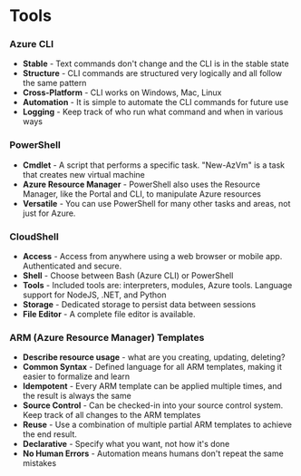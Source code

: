 # Tools

### Azure CLI

* **Stable** - Text commands don't change and the CLI is in the stable state
* **Structure** - CLI commands are structured very logically and all follow the same pattern
* **Cross-Platform** - CLI works on Windows, Mac, Linux
* **Automation** - It is simple to automate the CLI commands for future use
* **Logging** - Keep track of who run what command and when in various ways

### PowerShell

* **Cmdlet** - A script that performs a specific task. "New-AzVm" is a task that creates new virtual machine
* **Azure Resource Manager** - PowerShell also uses the Resource Manager, like the Portal and CLI, to manipulate Azure resources
* **Versatile** - You can use PowerShell for many other tasks and areas, not just for Azure.&#x20;

### CloudShell

* **Access** - Access from anywhere using a web browser or mobile app. Authenticated and secure.
* **Shell** - Choose between Bash (Azure CLI) or PowerShell
* **Tools** - Included tools are: interpreters, modules, Azure tools. Language support for NodeJS, .NET, and Python
* **Storage** - Dedicated storage to persist data between sessions
* **File Editor** - A complete file editor is available.

### &#x20;ARM (Azure Resource Manager) Templates

* **Describe resource usage** - what are you creating, updating, deleting?
* **Common Syntax** - Defined language for all ARM templates, making it easier to formalize and learn
* **Idempotent** - Every ARM template can be applied multiple times, and the result is always the same
* **Source Control** - Can be checked-in into your source control system. Keep track of all changes to the ARM templates
* **Reuse** - Use a combination of multiple partial ARM templates to achieve the end result.
* **Declarative** - Specify what you want, not how it's done
* **No Human Errors** - Automation means humans don't repeat the same mistakes


